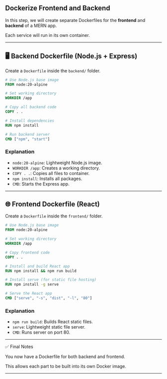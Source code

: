 ## Dockerize Frontend and Backend

In this step, we will create separate Dockerfiles for the **frontend** and **backend** of a MERN app.

Each service will run in its own container.

---

## 🖥️ Backend Dockerfile (Node.js + Express)

Create a `Dockerfile` inside the `backend/` folder.

```Dockerfile
# Use Node.js base image
FROM node:20-alpine

# Set working directory
WORKDIR /app

# Copy all backend code
COPY . .

# Install dependencies
RUN npm install

# Run backend server
CMD ["npm", "start"]
```

### Explanation

* `node:20-alpine`: Lightweight Node.js image.
* `WORKDIR /app`: Creates a working directory.
* `COPY . .`: Copies all files to container.
* `npm install`: Installs all packages.
* `CMD`: Starts the Express app.

---

## 🌐 Frontend Dockerfile (React)

Create a `Dockerfile` inside the `frontend/` folder.

```Dockerfile
# Use Node.js base image
FROM node:20-alpine

# Set working directory
WORKDIR /app

# Copy frontend code
COPY . .

# Install and build React app
RUN npm install && npm run build

# Install serve (for static file hosting)
RUN npm install -g serve

# Serve the React app
CMD ["serve", "-s", "dist", "-l", "80"]
```

### Explanation

* `npm run build`: Builds React static files.
* `serve`: Lightweight static file server.
* `CMD`: Runs server on port 80.
---
✅ Final Notes

You now have a Dockerfile for both backend and frontend.

This allows each part to be built into its own Docker image.

---


<!-- ## 🚀 Step 1: Dockerising Frontend and Backend of MERN Stack -->

<!-- Dockerising your **frontend (React)** and **backend (Node.js/Express)** makes your app consistent across environments and easier to deploy.

In this blog, we’ll walk you through creating Dockerfiles for both your frontend and backend, assuming MongoDB is managed separately or already running.

---

## 🧱 Folder Structure

Your project should look like this:

```

your-project/
├── backend/
│   ├── Dockerfile
│   ├── package.json
├── frontend/
│   ├── Dockerfile
│   ├── package.json

````

---

## 🐳 Dockerising the Backend (Express + Node.js)

Go to the `backend/` folder and create a `Dockerfile`:

**`backend/Dockerfile`**

```Dockerfile
# Use Node.js LTS version as the base image
FROM node:18

# Create app directory inside container
WORKDIR /app

# Copy package.json and package-lock.json
COPY package*.json ./

# Install dependencies
RUN npm install

# Copy all backend source code
COPY . .

# Expose the port the backend listens on
EXPOSE 5000

# Command to run the app
CMD ["npm", "start"]
````

> ✅ Tip: Make sure your Express app is set to run on `process.env.PORT || 5000`.

---

## ⚛️ Dockerising the Frontend (React with Vite or Create React App)

Go to the `frontend/` folder and create a `Dockerfile`.

If you're using **Vite**, this Dockerfile works perfectly.

**`frontend/Dockerfile`**

```Dockerfile
# Build stage
FROM node:18 as build

# Set working directory
WORKDIR /app

# Install dependencies
COPY package*.json ./
RUN npm install

# Copy source code and build the app
COPY . .
RUN npm run build

# Serve with Nginx
FROM nginx:alpine

# Copy the production build from previous stage
COPY --from=build /app/dist /usr/share/nginx/html

# Expose default port
EXPOSE 80

# Run Nginx in foreground
CMD ["nginx", "-g", "daemon off;"]
```

> 📝 If you're using **Create React App**, replace `dist` with `build` in the line:
>
> ```Dockerfile
> COPY --from=build /app/build /usr/share/nginx/html
> ```

---

## 🔍 Test Docker Builds (Optional)

To test each Dockerfile separately:

**Backend:**

```bash
cd backend
docker build -t my-backend .
docker run -p 5000:5000 my-backend
```

**Frontend:**

```bash
cd frontend
docker build -t my-frontend .
docker run -p 3000:80 my-frontend
```
---

## 📦 Summary

| Part     | Dockerised         | Port                |
| -------- | ------------------ | ------------------- |
| Backend  | ✅ Node/Express     | 5000                |
| Frontend | ✅ React/Vite/Nginx | 80 (→ 3000 on host) |

--- -->



<!-- 
---
title: Dockerizing a MERN Stack Application (MongoDB, Express, React, Node.js)
slug: /blogs/dockerise-mern
date: 2025-07-18
authors: [venkatesh]
tags: [docker, mern, fullstack, react, express, mongodb, devops]
---
## 🚀 Dockerizing a MERN Stack Project (MongoDB, Express, React, Node.js)

In this guide, we'll walk through the step-by-step process to Dockerize your **MERN Stack Application** — making it portable, easy to deploy, and ready for production.

This tutorial is beginner-friendly and assumes you've already cloned or built your MERN app locally.

---

## 🧱 What is the MERN Stack?

- **M**ongoDB: NoSQL database
- **E**xpress.js: Backend web framework
- **R**eact.js: Frontend library
- **N**ode.js: Runtime for the backend

---

## 🗂 Project Folder Structure

We assume your project is structured like this:

```

your-project/
├── backend/        # Express.js backend
├── frontend/       # React.js frontend
├── docker-compose.yml

````

---

## 🐳 Step 1: Dockerize the Backend (Express.js)

Create a `Dockerfile` inside your `backend/` folder.

**`backend/Dockerfile`**:

```Dockerfile
# Use Node.js as base image
FROM node:18

# Set working directory inside container
WORKDIR /app

# Copy package.json and install dependencies
COPY package*.json ./
RUN npm install

# Copy all source code
COPY . .

# Expose port
EXPOSE 5000

# Run the backend
CMD ["npm", "start"]
````

> ✅ Make sure your Express app uses:
>
> ```js
> const PORT = process.env.PORT || 5000;
> ```

---

## ⚛️ Step 2: Dockerize the Frontend (React with Vite or CRA)

Create a `Dockerfile` inside your `frontend/` folder.

**`frontend/Dockerfile`**:

```Dockerfile
# Build stage
FROM node:18 as build

WORKDIR /app

COPY package*.json ./
RUN npm install

COPY . .
RUN npm run build

# Serve the build using Nginx
FROM nginx:alpine

COPY --from=build /app/dist /usr/share/nginx/html

EXPOSE 80

CMD ["nginx", "-g", "daemon off;"]
```

> 📦 If you're using **Create React App**, replace `dist` with `build`.

---

## 🛠️ Step 3: Create docker-compose.yml

This file defines and connects all three services: MongoDB, backend, and frontend.

**`docker-compose.yml`** (root level):

```yaml
version: '3.8'

services:
  mongo:
    image: mongo
    container_name: mongo
    ports:
      - "27017:27017"
    volumes:
      - mongo-data:/data/db

  backend:
    build: ./backend
    container_name: backend
    ports:
      - "5000:5000"
    depends_on:
      - mongo
    environment:
      - MONGO_URI=mongodb://mongo:27017/your-db
    restart: always

  frontend:
    build: ./frontend
    container_name: frontend
    ports:
      - "3000:80"
    depends_on:
      - backend
    restart: always

volumes:
  mongo-data:
```

---

## 🌐 Step 4: Enable CORS in Backend

Inside `backend/index.js` or `server.js`:

```js
const cors = require("cors");
app.use(cors());
```

---

## 🔌 Step 5: Connect Backend to MongoDB

In your backend `.env` or config:

```env
MONGO_URI=mongodb://mongo:27017/your-db
```

Make sure you're using `mongoose.connect(process.env.MONGO_URI)` or similar.

---

## 🧪 Step 6: Run Everything

In your root project folder:

```bash
docker-compose up --build
```

Docker will:

* Spin up a MongoDB container
* Build and run the backend on `http://localhost:5000`
* Build and serve the frontend on `http://localhost:3000`

---

## ✅ Test URLs

* **Frontend (React)**: [http://localhost:3000](http://localhost:3000)
* **Backend API (Express)**: [http://localhost:5000/api/](http://localhost:5000/api/)


---

## 📘 Summary

You’ve just containerized your entire MERN stack app with a single command using Docker! This makes your app ready for production, staging, or team development environments.

### ✅ What We Did:

* Dockerized **React frontend** with Nginx
* Dockerized **Node/Express backend**
* Spun up a **MongoDB database**
* Used **docker-compose** to manage services

--- --> 

